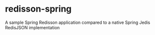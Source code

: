 # redisson-spring
A sample Spring Redisson application compared to a native Spring Jedis RedisJSON implementation
